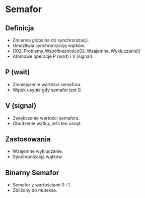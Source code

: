 # Semafor

## Definicja
- Zmienna globalna do synchronizacji.
- Umożliwia synchronizację wątków.
- [[02_Problemy_Współbieżności/02_Wzajemne_Wykluczanie]]
- Atomowe operacje P (wait) i V (signal).

## P (wait)
- Zmniejszenie wartości semafora.
- Wątek usypia gdy semafor jest 0.

## V (signal)
- Zwiększenie wartości semafora.
- Obudzenie wątku, jeśli ten usnął.

## Zastosowania
- Wzajemne wykluczanie.
- Synchronizacja wątków.

## Binarny Semafor
- Semafor z wartościami 0 i 1.
- Zbliżony do muteksa.

